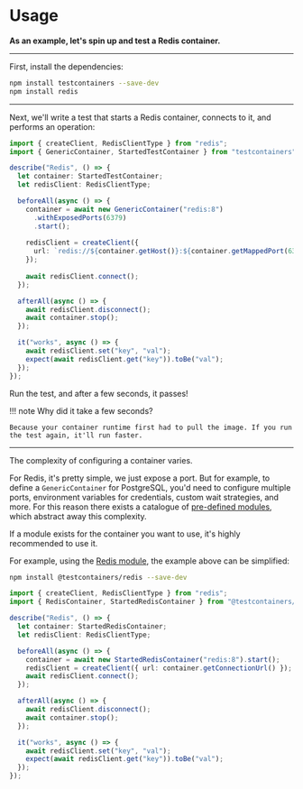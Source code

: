 # Usage

**As an example, let's spin up and test a Redis container.**

---

First, install the dependencies:

```bash
npm install testcontainers --save-dev
npm install redis
```

---

Next, we'll write a test that starts a Redis container, connects to it, and performs an operation:

```ts hl_lines="2 5 9-11 14 22"
import { createClient, RedisClientType } from "redis";
import { GenericContainer, StartedTestContainer } from "testcontainers";

describe("Redis", () => {
  let container: StartedTestContainer;
  let redisClient: RedisClientType;

  beforeAll(async () => {
    container = await new GenericContainer("redis:8")
      .withExposedPorts(6379)
      .start();
    
    redisClient = createClient({ 
      url: `redis://${container.getHost()}:${container.getMappedPort(6379)}` 
    });
    
    await redisClient.connect();
  });

  afterAll(async () => {
    await redisClient.disconnect();
    await container.stop();
  });

  it("works", async () => {
    await redisClient.set("key", "val");
    expect(await redisClient.get("key")).toBe("val");
  });
});
```

Run the test, and after a few seconds, it passes!

!!! note
    Why did it take a few seconds? 
    
    Because your container runtime first had to pull the image. If you run the test again, it'll run faster.

---

The complexity of configuring a container varies. 

For Redis, it's pretty simple, we just expose a port. But for example, to define a `GenericContainer` for PostgreSQL, you'd need to configure multiple ports, environment variables for credentials, custom wait strategies, and more. For this reason there exists a catalogue of [pre-defined modules](https://testcontainers.com/modules/), which abstract away this complexity. 

If a module exists for the container you want to use, it's highly recommended to use it.

For example, using the [Redis module](../modules/redis.md), the example above can be simplified:

```bash
npm install @testcontainers/redis --save-dev
```

```ts hl_lines="2 5 9-10"
import { createClient, RedisClientType } from "redis";
import { RedisContainer, StartedRedisContainer } from "@testcontainers/redis";

describe("Redis", () => {
  let container: StartedRedisContainer;
  let redisClient: RedisClientType;

  beforeAll(async () => {
    container = await new StartedRedisContainer("redis:8").start();
    redisClient = createClient({ url: container.getConnectionUrl() });
    await redisClient.connect();
  });

  afterAll(async () => {
    await redisClient.disconnect();
    await container.stop();
  });

  it("works", async () => {
    await redisClient.set("key", "val");
    expect(await redisClient.get("key")).toBe("val");
  });
});
```
